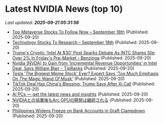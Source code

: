 # Latest NVIDIA News (top 10)
_Last updated: **2025-09-21 05:31:56**_

- [Top Metaverse Stocks To Follow Now – September 18th](https://www.etfdailynews.com/2025/09/20/top-metaverse-stocks-to-follow-now-september-18th/) (Published: 2025-09-20)
- [Technology Stocks To Research – September 18th](https://www.etfdailynews.com/2025/09/20/technology-stocks-to-research-september-18th/) (Published: 2025-09-20)
- [Trump's Cryptic 'Intel At $30' Post Sparks Debate As INTC Shares Slip Over 2% In Friday's Pre-Market - Benzinga](https://slashdot.org/firehose.pl?op=view&amp;id=179388826) (Published: 2025-09-20)
- [Nvidia (NVDA) to Gain from ‘Incremental Revenue Opportunities’ in Intel Deal, Says William Blair - TipRanks](https://slashdot.org/firehose.pl?op=view&amp;id=179386748) (Published: 2025-09-20)
- [Tesla 'The Biggest Meme Stock' Ever? Expert Says 'Too Much Emphasis On The Magic Wand Of Musk'](https://finance.yahoo.com/news/tesla-biggest-meme-stock-ever-033114090.html) (Published: 2025-09-20)
- [TikTok Deal Has China's Blessing, Trump Says After Xi Call](https://www.ndtvprofit.com/business/tiktok-deal-has-chinas-blessing-trump-says-after-xi-call) (Published: 2025-09-20)
- [AI PCs — get the latest news and insights](https://freerepublic.com/focus/f-chat/4341648/posts) (Published: 2025-09-20)
- [NVIDIAとの協業後もArc GPUの開発は継続される](https://northwood.blog.fc2.com/blog-entry-12853.html) (Published: 2025-09-20)
- [Philippines Widens Freeze on Bank Accounts in Graft Clampdown](https://biztoc.com/x/eef7cfa30d59b23b) (Published: 2025-09-20)

